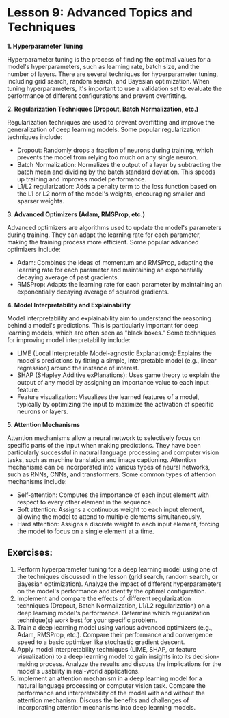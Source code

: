 # Lesson 9: Advanced Topics and Techniques

**1. Hyperparameter Tuning**

Hyperparameter tuning is the process of finding the optimal values for a model's hyperparameters, such as learning rate, batch size, and the number of layers. There are several techniques for hyperparameter tuning, including grid search, random search, and Bayesian optimization. When tuning hyperparameters, it's important to use a validation set to evaluate the performance of different configurations and prevent overfitting.

**2. Regularization Techniques (Dropout, Batch Normalization, etc.)**

Regularization techniques are used to prevent overfitting and improve the generalization of deep learning models. Some popular regularization techniques include:



* Dropout: Randomly drops a fraction of neurons during training, which prevents the model from relying too much on any single neuron.
* Batch Normalization: Normalizes the output of a layer by subtracting the batch mean and dividing by the batch standard deviation. This speeds up training and improves model performance.
* L1/L2 regularization: Adds a penalty term to the loss function based on the L1 or L2 norm of the model's weights, encouraging smaller and sparser weights.

**3. Advanced Optimizers (Adam, RMSProp, etc.)**

Advanced optimizers are algorithms used to update the model's parameters during training. They can adapt the learning rate for each parameter, making the training process more efficient. Some popular advanced optimizers include:



* Adam: Combines the ideas of momentum and RMSProp, adapting the learning rate for each parameter and maintaining an exponentially decaying average of past gradients.
* RMSProp: Adapts the learning rate for each parameter by maintaining an exponentially decaying average of squared gradients.

**4. Model Interpretability and Explainability**

Model interpretability and explainability aim to understand the reasoning behind a model's predictions. This is particularly important for deep learning models, which are often seen as "black boxes." Some techniques for improving model interpretability include:



* LIME (Local Interpretable Model-agnostic Explanations): Explains the model's predictions by fitting a simple, interpretable model (e.g., linear regression) around the instance of interest.
* SHAP (SHapley Additive exPlanations): Uses game theory to explain the output of any model by assigning an importance value to each input feature.
* Feature visualization: Visualizes the learned features of a model, typically by optimizing the input to maximize the activation of specific neurons or layers.

**5. Attention Mechanisms**

Attention mechanisms allow a neural network to selectively focus on specific parts of the input when making predictions. They have been particularly successful in natural language processing and computer vision tasks, such as machine translation and image captioning. Attention mechanisms can be incorporated into various types of neural networks, such as RNNs, CNNs, and transformers. Some common types of attention mechanisms include:



* Self-attention: Computes the importance of each input element with respect to every other element in the sequence.
* Soft attention: Assigns a continuous weight to each input element, allowing the model to attend to multiple elements simultaneously.
* Hard attention: Assigns a discrete weight to each input element, forcing the model to focus on a single element at a time.

## Exercises:

1. Perform hyperparameter tuning for a deep learning model using one of the techniques discussed in the lesson (grid search, random search, or Bayesian optimization). Analyze the impact of different hyperparameters on the model's performance and identify the optimal configuration.
2. Implement and compare the effects of different regularization techniques (Dropout, Batch Normalization, L1/L2 regularization) on a deep learning model's performance. Determine which regularization technique(s) work best for your specific problem.
3. Train a deep learning model using various advanced optimizers (e.g., Adam, RMSProp, etc.). Compare their performance and convergence speed to a basic optimizer like stochastic gradient descent.
4. Apply model interpretability techniques (LIME, SHAP, or feature visualization) to a deep learning model to gain insights into its decision-making process. Analyze the results and discuss the implications for the model's usability in real-world applications.
5. Implement an attention mechanism in a deep learning model for a natural language processing or computer vision task. Compare the performance and interpretability of the model with and without the attention mechanism. Discuss the benefits and challenges of incorporating attention mechanisms into deep learning models.